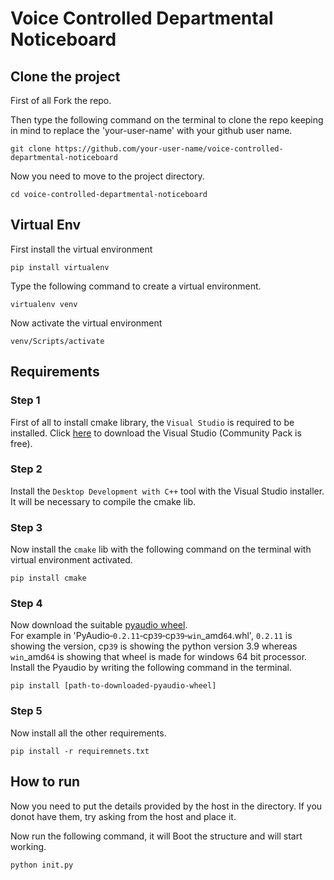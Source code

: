 # Voice Controlled Departmental Noticeboard


## Clone the project
First of all Fork the repo.

Then type the following command on the terminal to clone the repo keeping in mind to replace the 'your-user-name' with your github user name.
```terminal
git clone https://github.com/your-user-name/voice-controlled-departmental-noticeboard
```
Now you need to move to the project directory.
```terminal
cd voice-controlled-departmental-noticeboard
```

## Virtual Env
First install the virtual environment
```terminal
pip install virtualenv
```
Type the following command to create a virtual environment.
```terminal
virtualenv venv
```
Now activate the virtual environment
```terminal
venv/Scripts/activate
```

## Requirements

### Step 1
First of all to install cmake library, the `Visual Studio` is required to be installed. Click [here](https://visualstudio.microsoft.com/downloads/) to download the Visual Studio (Community Pack is free).

### Step 2
Install the `Desktop Development with C++` tool with the Visual Studio installer. It will be necessary to compile the cmake lib.

### Step 3
Now install the `cmake` lib with the following command on the terminal with virtual environment activated.
```teerminal
pip install cmake
```

### Step 4
Now download the suitable [pyaudio wheel](https://www.lfd.uci.edu/~gohlke/pythonlibs/#pyaudio).  
For example in 'PyAudio‑`0.2.11`‑cp`39`‑cp`39`‑`win`_amd`64`.whl', `0.2.11` is showing the version, cp`39` is showing the python version 3.9 whereas `win`_amd`64` is showing that wheel is made for windows 64 bit processor.  
Install the Pyaudio by writing the following command in the terminal.
```terminal
pip install [path-to-downloaded-pyaudio-wheel]
```

### Step 5
Now install all the other requirements.
```terminal
pip install -r requiremnets.txt
```

## How to run
Now you need to put the details provided by the host in the directory. If you donot have them, try asking from the host and place it.

Now run the following command, it will Boot the structure and will start working.
```terminal
python init.py
```